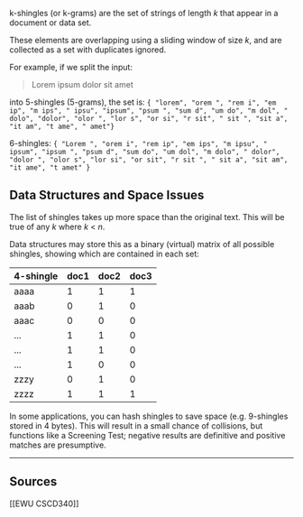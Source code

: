 
k-shingles (or k-grams) are the set of strings of length *k* that appear in a document or data set.

These elements are overlapping using a sliding window of size *k*, and are collected as a set with duplicates ignored.

For example, if we split the input:

> Lorem ipsum dolor sit amet

into 5-shingles (5-grams), the set is:
`{ "lorem", "orem ", "rem i", "em ip", "m ips", " ipsu", "ipsum", "psum ", "sum d", "um do", "m dol", " dolo", "dolor", "olor ", "lor s", "or si", "r sit", " sit ", "sit a", "it am", "t ame", " amet"}`

6-shingles:
`{ "Lorem ", "orem i", "rem ip", "em ips", "m ipsu", " ipsum", "ipsum ", "psum d", "sum do", "um dol", "m dolo", " dolor", "dolor ", "olor s", "lor si", "or sit", "r sit ", " sit a", "sit am", "it ame", "t amet" }`

## Data Structures and Space Issues
The list of shingles takes up more space than the original text. This will be true of any *k* where *k* < *n*.

Data structures may store this as a binary (virtual) matrix of all possible shingles, showing which are contained in each set:

| 4-shingle | doc1 | doc2 | doc3 |
| ------- | ---- | ---- | ---- |
| aaaa    | 1    | 1    | 1    |
| aaab    | 0    | 1    | 0    |
| aaac    | 0    | 0    | 0    |
| ...     | 1    | 1    | 0    |
| ...     | 1    | 1    | 0    |
| ...     | 1    | 0    | 0    |
| zzzy    | 0    | 1    | 0    |
| zzzz    | 1    | 1    | 1    |

In some applications, you can hash shingles to save space (e.g. 9-shingles stored in 4 bytes). This will result in a small chance of collisions, but functions like a Screening Test; negative results are definitive and positive matches are presumptive.

----
## Sources
[[EWU CSCD340]]
